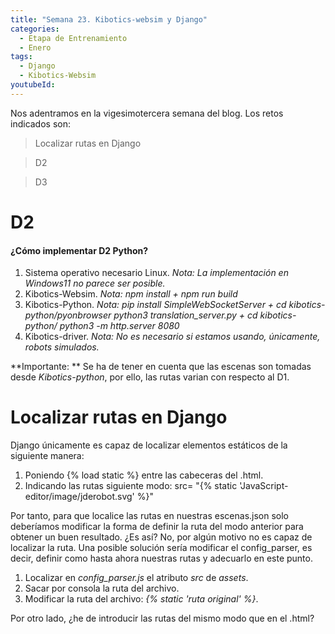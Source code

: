 ```yaml
---
title: "Semana 23. Kibotics-websim y Django"
categories:
  - Etapa de Entrenamiento
  - Enero
tags:
  - Django
  - Kibotics-Websim
youtubeId: 
---
```


Nos adentramos en la vigesimotercera semana del blog. Los retos indicados son:

> Localizar rutas en Django

> D2

> D3

# D2

#### ¿Cómo implementar D2 Python?

1. Sistema operativo necesario Linux. *Nota: La implementación en Windows11 no parece ser posible.*
2. Kibotics-Websim. *Nota: npm install + npm run build*
3. Kibotics-Python. *Nota: pip install SimpleWebSocketServer + cd kibotics-python/pyonbrowser python3 translation_server.py + cd kibotics-python/ python3 -m http.server 8080*
4. Kibotics-driver. *Nota: No es necesario si estamos usando, únicamente, robots simulados.*

**Importante: ** Se ha de tener en cuenta que las escenas son tomadas desde *Kibotics-python*, por ello, las rutas varian con respecto al D1. 

# Localizar rutas en Django

Django únicamente es capaz de localizar elementos estáticos de la siguiente manera:

1. Poniendo {% load static %} entre las cabeceras del .html.
2. Indicando las rutas siguiente modo: src= "{% static 'JavaScript-editor/image/jderobot.svg' %}"

Por tanto, para que localice las rutas en nuestras escenas.json solo deberíamos modificar la forma de definir la ruta del modo anterior para obtener un buen resultado. ¿Es así? No, por algún motivo no es capaz de localizar la ruta. Una posible solución sería modificar el config_parser, es decir, definir como hasta ahora nuestras rutas y adecuarlo en este punto. 

1. Localizar en *config_parser.js* el atributo *src* de *assets*.
2. Sacar por consola la ruta del archivo.
3. Modificar la ruta del archivo: *{% static 'ruta original' %}*.

Por otro lado, ¿he de introducir las rutas del mismo modo que en el .html?

